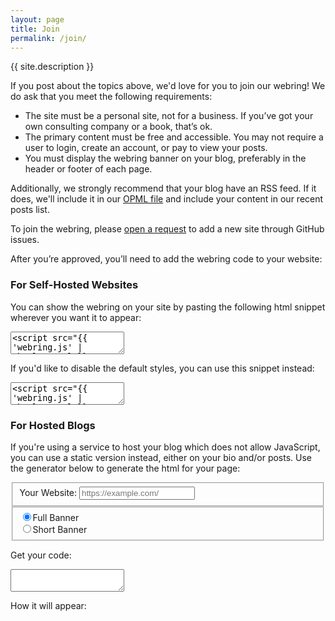 ```yaml
---
layout: page
title: Join
permalink: /join/
---
```

<p>
  {{ site.description }}
</p>
<p>
  If you post about the topics above, we'd love for you to join our webring! We do ask that you meet the following requirements:
</p>
<ul class="requirements">
  <li>
    The site must be a personal site, not for a business. If you’ve got your own consulting company or a book, that’s ok.
  </li>
  <li>
    The primary content must be free and accessible. You may not require a user to login, create an account, or pay to view your posts.
  </li>
  <li>
    You must display the webring banner on your blog, preferably in the header or footer of each page.
  </li>
</ul>
<p>
  Additionally, we strongly recommend that your blog have an RSS feed. If it does, we'll include it in our <a href="/feeds.opml">OPML file</a> and include your content in our recent posts list.
</p>
<p>
  To join the webring, please <a class="button" href="https://github.com/{{ site.repository }}/issues/new/choose">open a request</a> to add a new site through GitHub issues.
</p>
<p>
  After you’re approved, you’ll need to add the webring code to your website:
</p>

<h3>For Self-Hosted Websites</h3>
<p>
  You can show the webring on your site by pasting the following html snippet wherever you want it to appear:
</p>

<textarea class="code-snippet"><script src="{{ 'webring.js' | absolute_url }}"></script>
<script>showWebring(true);</script></textarea>

<p>
  If you'd like to disable the default styles, you can use this snippet instead:
</p>

<textarea class="code-snippet"><script src="{{ 'webring.js' | absolute_url }}"></script>
<script>showWebring();</script></textarea>

<h3>For Hosted Blogs</h3>

<p>
  If you're using a service to host your blog which does not allow JavaScript, you can use a static version instead, either on your bio and/or posts. Use the generator below to generate the html for your page:
</p>

<form id="webring-generator" class="webring-form">
  <fieldset class="form-group">
    <label for="website">Your Website:</label>
    <input id="website" class="webring-input form-control" name="website" placeholder="https://example.com/"/>
  </fieldset>
  <fieldset class="form-check form-group">
    <input type="radio" class="webring-input webring-type form-check-input" id="type-full" name="webring-type" value="full" checked/><label for="type-full" class="form-check-label">Full Banner</label><br>
    <input type="radio" class="webring-input webring-type form-check-input" id="type-short" name="webring-type" value="short"/><label for="type-short" class="form-check-label">Short Banner</label>
  </fieldset>
  <p>
    Get your code:
  </p>
  <textarea class="webring-html" id="webring-html"></textarea>
  <p>
    How it will appear:
  </p>
  <div class="webring-generated" id="webring-generated"></div>
</form>



<script>
  function updateCode(e) {
    console.log('update', e);
    if(e) e.preventDefault();

    let codeType = document.querySelector('input[name="webring-type"]:checked').value;
    let website = encodeURIComponent(document.getElementById('website').value);

    let code = `<a href="{{ '/redirect' | absolute_url }}?dir=prev&from=${website}">&larr;</a> &#124; <a href="{{ '/' | absolute_url }}">{{ site.title }}</a> &#124;  <a href="{{ '/redirect' | absolute_url }}?from=${website}">&rarr;</a>`;

    if(codeType == 'full') {
      code = `This blog is part of the <a href="{{ '/' | absolute_url }}">{{ site.title }}</a>. &#124; <a href="{{ '/redirect' | absolute_url }}?dir=prev&from=${website}">Previous Site</a> &#124;
    <a href="{{ '/redirect' | absolute_url }}?from=${website}">Next Site</a>`;
    }

    document.getElementById('webring-html').innerHTML = '';
    document.getElementById('webring-html').appendChild(document.createTextNode('  '+code));

    document.getElementById('webring-generated').innerHTML = code;

    return false;
  }
  updateCode();

  document.getElementById('webring-generator').addEventListener('submit', updateCode, true);

  const inputs = document.querySelectorAll('.webring-input');
  for(let i = 0; i < inputs.length; i++) {
    inputs[i].addEventListener('change', updateCode, true);
  }
</script>